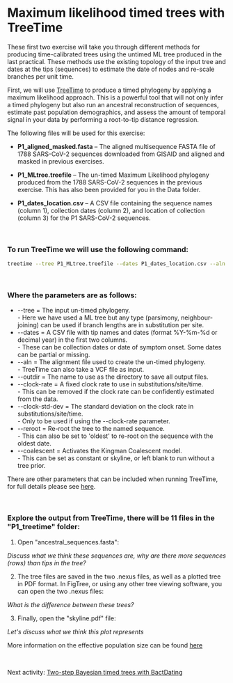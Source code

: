 # Maximum likelihood timed trees with TreeTime

These first two exercise will take you through different methods for producing time-calibrated trees using the untimed ML tree produced in the last practical. These methods use the existing topology of the input tree and dates at the tips (sequences) to estimate the date of nodes and re-scale branches per unit time.

First, we will use [TreeTime](https://treetime.readthedocs.io/en/latest/tutorials/timetree.html) to produce a timed phylogeny by applying a maximum likelihood approach. This is a powerful tool that will not only infer a timed phylogeny but also run an ancestral reconstruction of sequences, estimate past population demographics, and assess the amount of temporal signal in your data by performing a root-to-tip distance regression.

The following files will be used for this exercise:

- **P1_aligned_masked.fasta** – The aligned multisequence FASTA file of 1788 SARS-CoV-2 sequences downloaded from GISAID and aligned and masked in previous exercises.

- **P1_MLtree.treefile** – The un-timed Maximum Likelihood phylogeny produced from the 1788 SARS-CoV-2 sequences in the previous exercise. This has also been provided for you in the Data folder.

- **P1_dates_location.csv** – A CSV file containing the sequence names (column 1), collection dates (column 2), and location of collection (column 3) for the P1 SARS-CoV-2 sequences.



<br>

### To run TreeTime we will use the following command:

```bash
treetime --tree P1_MLtree.treefile --dates P1_dates_location.csv --aln P1_aligned_masked.fasta --outdir P1_treetime --clock-rate 0.0008 --clock-std-dev 0.0004 --reroot MN908947.3 --coalescent skyline
``` 

<br>

### Where the parameters are as follows: <br>

- --tree = The input un-timed phylogeny. <br>
		- Here we have used a ML tree but any type (parsimony, neighbour-joining) can be used if branch lengths are in substitution per site. <br>
- --dates = A CSV file with tip names and dates (format %Y-%m-%d or decimal year) in the first two columns. <br>
		- These can be collection dates or date of symptom onset. Some dates can be partial or missing. <br>
- --aln = The alignment file used to create the un-timed phylogeny. <br>
		- TreeTime can also take a VCF file as input. <br>
- --outdir = The name to use as the directory to save all output files. <br>
- --clock-rate = A fixed clock rate to use in substitutions/site/time. <br>
		- This can be removed if the clock rate can be confidently estimated from the data. <br>
- --clock-std-dev = The standard deviation on the clock rate in substitutions/site/time. <br>
		- Only to be used if using the --clock-rate parameter. <br>
- --reroot = Re-root the tree to the named sequence. <br>
		- This can also be set to 'oldest' to re-root on the sequence with the oldest date. <br>
- --coalescent = Activates the Kingman Coalescent model. <br>
		- This can be set as constant or skyline, or left blank to run without a tree prior. <br>

There are other parameters that can be included when running TreeTime, for full details please see [here](https://treetime.readthedocs.io/en/latest/tutorials/timetree.html).

<br>

### Explore the output from TreeTime, there will be 11 files in the "P1_treetime" folder:

1. Open "ancestral_sequences.fasta":

_Discuss what we think these sequences are, why are there more sequences (rows) than tips in the tree? <br>_

2. The tree files are saved in the two .nexus files, as well as a plotted tree in PDF format. In FigTree, or using any other tree viewing software, you can open the two .nexus files: <br>

_What is the difference between these trees? <br>_

3. Finally, open the "skyline.pdf" file: <br>

_Let's discuss what we think this plot represents <br>_


More information on the effective population size can be found [here](https://www.sciencedirect.com/topics/earth-and-planetary-sciences/effective-population-size)

<br>

Next activity: [Two-step Bayesian timed trees with BactDating](BactDating.html)

